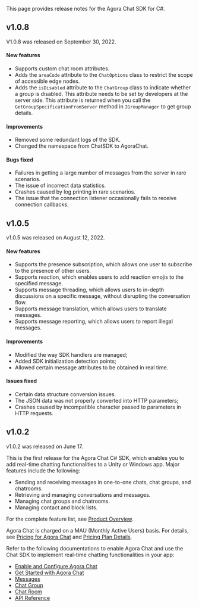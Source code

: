 This page provides release notes for the Agora Chat SDK for C#.

## v1.0.8

V1.0.8 was released on September 30, 2022. 
#### New features

- Supports custom chat room attributes.
- Adds the `areaCode` attribute to the `ChatOptions` class to restrict the scope of accessible edge nodes.
- Adds the `isDisabled` attribute to the `ChatGroup` class to indicate whether a group is disabled. This attribute needs to be set by developers at the server side. This attribute is returned when you call the `GetGroupSpecificationFromServer` method in `IGroupManager` to get group details.

#### Improvements

- Removed some redundant logs of the SDK.
- Changed the namespace from ChatSDK to AgoraChat.

#### Bugs fixed

- Failures in getting a large number of messages from the server in rare scenarios.
- The issue of incorrect data statistics.
- Crashes caused by log printing in rare scenarios.
- The issue that the connection listener occasionally fails to receive connection callbacks.

## v1.0.5

v1.0.5 was released on August 12, 2022.

#### New features

- Supports the presence subscription, which allows one user to subscribe to the presence of other users.
- Supports reaction, which enables users to add reaction emojis to the specified message.
- Supports message threading, which allows users to in-depth discussions on a specific message, without disrupting the conversation flow.
- Supports message translation, which allows users to translate messages.
- Supports message reporting, which allows users to report illegal messages.

#### Improvements

- Modified the way SDK handlers are managed;
- Added SDK initialization detection points;
- Allowed certain message attributes to be obtained in real time.

#### Issues fixed

- Certain data structure conversion issues.
- The JSON data was not properly converted into HTTP parameters;
- Crashes caused by incompatible character passed to parameters in HTTP requests.

## v1.0.2

v1.0.2 was released on June 17.

This is the first release for the Agora Chat C# SDK, which enables you to add real-time chatting functionalities to a Unity or Windows app. Major features include the following:

- Sending and receiving messages in one-to-one chats, chat groups, and chatrooms.
- Retrieving and managing conversations and messages.
- Managing chat groups and chatrooms.
- Managing contact and block lists.

For the complete feature list, see [Product Overview](./agora_chat_overview?platform=Unity).

Agora Chat is charged on a MAU (Monthly Active Users) basis. For details, see [Pricing for Agora Chat](./agora_chat_pricing?platform=Unity) and [Pricing Plan Details](./agora_chat_plan?platform=Unity).

Refer to the following documentations to enable Agora Chat and use the Chat SDK to implement real-time chatting functionalities in your app:

- [Enable and Configure Agora Chat](./enable_agora_chat?platform=Unity)
- [Get Started with Agora Chat](./agora-chat/agora_chat_get_started_unity?platform=Unity)
- [Messages](./agora_chat_message_overview?platform=Unity)
- [Chat Group](./agora_chat_group_overview?platform=Unity)
- [Chat Room](./agora_chat_chatroom_overview?platform=Unity)
- [API Reference](./agora-chat/API%20Reference/im_csharp/class_chat_s_d_k_1_1_s_d_k_client.html?transId=86800a60-e862-11ec-ba28-998741466f1a)
